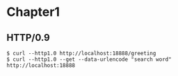 # Chapter1

## HTTP/0.9

```
$ curl --http1.0 http://localhost:18888/greeting
$ curl --http1.0 --get --data-urlencode "search word" http://localhost:18888
```

